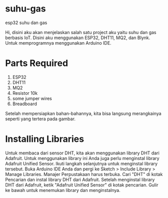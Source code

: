 # suhu-gas
esp32 suhu dan gas

Hi, disini aku akan menjelaskan salah satu project aku yaitu suhu dan gas berbasis IoT. 
Disini aku menggunakan ESP32, DHT11, MQ2, dan Blynk. Untuk memprogramnya menggunakan Arduino IDE.

# Parts Required
1. ESP32
2. DHT11
3. MQ2
4. Resistor 10k
5. some jumper wires
6. Breadboard

Setelah mempersiapkan bahan-bahannya, kita bisa langsung merangkainya seperti yang tertera pada gambar.


# Installing Libraries
Untuk membaca dari sensor DHT, kita akan menggunakan library DHT dari Adafruit. Untuk menggunakan library ini Anda juga perlu menginstal library Adafruit Unified Sensor. Ikuti langkah selanjutnya untuk menginstal library tersebut.
Buka Arduino IDE Anda dan pergi ke Sketch > Include Library > Manage Libraries. Manajer Perpustakaan harus terbuka.
Cari "DHT" di kotak Pencarian dan instal library DHT dari Adafruit.
Setelah menginstal library DHT dari Adafruit, ketik "Adafruit Unified Sensor" di kotak pencarian. Gulir ke bawah untuk menemukan library dan menginstalnya.
